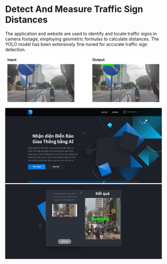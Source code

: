 # Detect And Measure Traffic Sign Distances

The application and website are used to identify and locate traffic signs in camera footage, employing geometric formulas to calculate distances. The YOLO model has been extensively fine-tuned for accurate traffic sign detection.

![1](https://github.com/NnQqDd/DetectAndMeasureTrafficSignDistances/blob/main/io.png)
![2](https://github.com/NnQqDd/DetectAndMeasureTrafficSignDistances/blob/main/demo1.png)
![3](https://github.com/NnQqDd/DetectAndMeasureTrafficSignDistances/blob/main/demo2.png)
